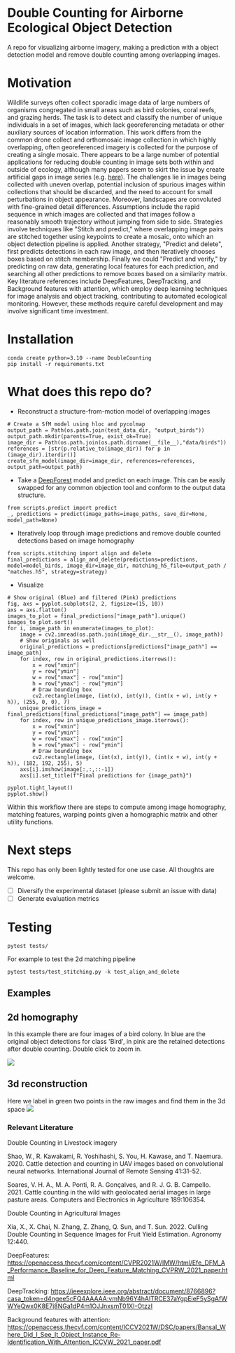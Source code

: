 # Double Counting for Airborne Ecological Object Detection

A repo for visualizing airborne imagery, making a prediction with a object detection model and remove double counting among overlapping images.

# Motivation

Wildlife surveys often collect sporadic image data of large numbers of organisms congregated in small areas such as bird colonies, coral reefs, and grazing herds. The task is to detect and classify the number of unique individuals in a set of images, which lack georeferencing metadata or other auxiliary sources of location information. This work differs from the common drone collect and orthomosaic image collection in which highly overlapping, often georeferenced imagery is collected for the purpose of creating a single mosaic. There appears to be a large number of potential applications for reducing double counting in image sets both within and outside of ecology, although many papers seem to skirt the issue by create artificial gaps in image series (e.g. [here](https://www.mdpi.com/2072-4292/13/16/3276)). The challenges lie in images being collected with uneven overlap, potential inclusion of spurious images within collections that should be discarded, and the need to account for small perturbations in object appearance. Moreover, landscapes are convoluted with fine-grained detail differences. Assumptions include the rapid sequence in which images are collected and that images follow a reasonably smooth trajectory without jumping from side to side. Strategies involve techniques like "Stitch and predict," where overlapping image pairs are stitched together using keypoints to create a mosaic, onto which an object detection pipeline is applied. Another strategy, "Predict and delete", first predicts detections in each raw image, and then iteratively chooses boxes based on stitch membership. Finally we could "Predict and verify," by predicting on raw data, generating local features for each prediction, and searching all other predictions to remove boxes based on a similarity matrix. Key literature references include DeepFeatures, DeepTracking, and Background features with attention, which employ deep learning techniques for image analysis and object tracking, contributing to automated ecological monitoring. However, these methods require careful development and may involve significant time investment.

# Installation

```
conda create python=3.10 --name DoubleCounting
pip install -r requirements.txt
```
# What does this repo do?

* Reconstruct a structure-from-motion model of overlapping images

```
# Create a SfM model using hloc and pycolmap
output_path = Path(os.path.join(test_data_dir, "output_birds"))
output_path.mkdir(parents=True, exist_ok=True)
image_dir = Path(os.path.join(os.path.dirname(__file__),"data/birds"))
references = [str(p.relative_to(image_dir)) for p in (image_dir).iterdir()]
create_sfm_model(image_dir=image_dir, references=references, output_path=output_path)
```

* Take a [DeepForest](https://deepforest.readthedocs.io/en/latest/) model and predict on each image. This can be easily swapped for any common objection tool and conform to the output data structure.

```
from scripts.predict import predict
_, predictions = predict(image_paths=image_paths, save_dir=None, model_path=None)
```

* Iteratively loop through image predictions and remove double counted detections based on image homography

```
from scripts.stitching import align and delete
final_predictions = align_and_delete(predictions=predictions, model=model_birds, image_dir=image_dir, matching_h5_file=output_path / "matches.h5", strategy=strategy)
```

* Visualize

```
# Show original (Blue) and filtered (Pink) predictions
fig, axs = pyplot.subplots(2, 2, figsize=(15, 10))
axs = axs.flatten()
images_to_plot = final_predictions["image_path"].unique()
images_to_plot.sort()
for i, image_path in enumerate(images_to_plot):
    image = cv2.imread(os.path.join(image_dir.__str__(), image_path))
    # Show originals as well
    original_predictions = predictions[predictions["image_path"] == image_path]
    for index, row in original_predictions.iterrows():
        x = row["xmin"]
        y = row["ymin"]
        w = row["xmax"] - row["xmin"]
        h = row["ymax"] - row["ymin"]
        # Draw bounding box
        cv2.rectangle(image, (int(x), int(y)), (int(x + w), int(y + h)), (255, 0, 0), 7)
    unique_predictions_image = final_predictions[final_predictions["image_path"] == image_path]
    for index, row in unique_predictions_image.iterrows():
        x = row["xmin"]
        y = row["ymin"]
        w = row["xmax"] - row["xmin"]
        h = row["ymax"] - row["ymin"]
        # Draw bounding box
        cv2.rectangle(image, (int(x), int(y)), (int(x + w), int(y + h)), (182, 192, 255), 5)
    axs[i].imshow(image[:,:,::-1])
    axs[i].set_title(f"Final predictions for {image_path}")

pyplot.tight_layout()
pyplot.show()
```

Within this workflow there are steps to compute among image homography, matching features, warping points given a homographic matrix and other utility functions.

# Next steps

This repo has only been lightly tested for one use case. All thoughts are welcome.

- [ ] Diversify the experimental dataset (please submit an issue with data)
- [ ] Generate evaluation metrics 

# Testing

```
pytest tests/
```

For example to test the 2d matching pipeline

```
pytest tests/test_stitching.py -k test_align_and_delete
```

## Examples

## 2d homography
In this example there are four images of a bird colony. In blue are the original object detections for class 'Bird', in pink are the retained detections after double counting. Double click to zoom in.

![](public/example.png)

## 3d reconstruction
Here we label in green two points in the raw images and find them in the 3d space
![](public/example_result.png)

### Relevant Literature

Double Counting in Livestock imagery

Shao, W., R. Kawakami, R. Yoshihashi, S. You, H. Kawase, and T. Naemura. 2020. Cattle detection and counting in UAV images based on convolutional neural networks. International Journal of Remote Sensing 
41:31–52.

Soares, V. H. A., M. A. Ponti, R. A. Gonçalves, and R. J. G. B. Campello. 2021. Cattle counting in the wild with geolocated aerial images in large pasture areas. Computers and Electronics in Agriculture 189:106354.

Double Counting in Agricultural Images

Xia, X., X. Chai, N. Zhang, Z. Zhang, Q. Sun, and T. Sun. 2022. Culling Double Counting in Sequence Images for Fruit Yield Estimation. Agronomy 12:440.

DeepFeatures: https://openaccess.thecvf.com/content/CVPR2021W/IMW/html/Efe_DFM_A_Performance_Baseline_for_Deep_Feature_Matching_CVPRW_2021_paper.html

DeepTracking: https://ieeexplore.ieee.org/abstract/document/8766896?casa_token=d4ngee5cFQ4AAAAA:vmNb96Y4hAlTRCE37aYgpEieF5ySgAfWWYeQwx0K8E7j8NGa1dP4m1OJJnxsmT01XI-OtzzI

Background features with attention: https://openaccess.thecvf.com/content/ICCV2021W/DSC/papers/Bansal_Where_Did_I_See_It_Object_Instance_Re-Identification_With_Attention_ICCVW_2021_paper.pdf
